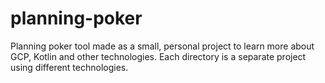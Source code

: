 # planning-poker

Planning poker tool made as a small, personal project to learn more about GCP,
Kotlin and other technologies. Each directory is a separate project using
different technologies.